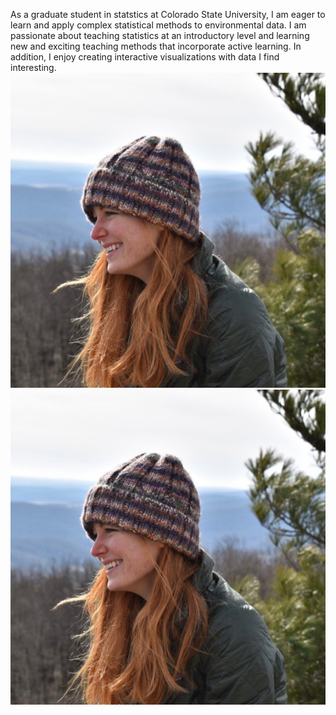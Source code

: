 As a graduate student in statstics at Colorado State University, I am eager to learn and apply complex statistical methods to environmental data. I am passionate about teaching statistics at an introductory level and learning new and exciting teaching methods that incorporate active learning. In addition, I enjoy creating interactive visualizations with data I find interesting. ![](picture.png)
<img src="picture.png" style="float: left; display: block-inline;" />

